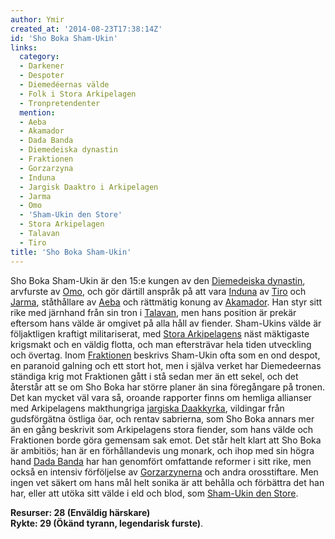 ```yaml
---
author: Ymir
created_at: '2014-08-23T17:38:14Z'
id: 'Sho Boka Sham-Ukin'
links:
  category:
  - Darkener
  - Despoter
  - Diemedéernas välde
  - Folk i Stora Arkipelagen
  - Tronpretendenter
  mention:
  - Aeba
  - Akamador
  - Dada Banda
  - Diemedeiska dynastin
  - Fraktionen
  - Gorzarzyna
  - Induna
  - Jargisk Daaktro i Arkipelagen
  - Jarma
  - Omo
  - 'Sham-Ukin den Store'
  - Stora Arkipelagen
  - Talavan
  - Tiro
title: 'Sho Boka Sham-Ukin'
---
```


Sho Boka Sham-Ukin är den 15:e kungen av den [Diemedeiska dynastin], arvfurste av [Omo], och gör
därtill anspråk på att vara [Induna] av [Tiro] och [Jarma], ståthållare av [Aeba] och rättmätig
konung av [Akamador]. Han styr sitt rike med järnhand från sin tron i [Talavan], men hans position
är prekär eftersom hans välde är omgivet på alla håll av fiender. Sham-Ukins välde är följaktligen
kraftigt militariserat, med [Stora Arkipelagens] näst mäktigaste krigsmakt och en väldig flotta, och
man eftersträvar hela tiden utveckling och övertag. Inom [Fraktionen] beskrivs Sham-Ukin ofta som en
ond despot, en paranoid galning och ett stort hot, men i själva verket har Diemedeernas ständiga
krig mot Fraktionen gått i stå sedan mer än ett sekel, och det återstår att se om Sho Boka har
större planer än sina föregångare på tronen. Det kan mycket väl vara så, oroande rapporter finns om
hemliga allianser med Arkipelagens makthungriga [jargiska Daakkyrka], vildingar från gudsförgätna
östliga öar, och rentav sabrierna, som Sho Boka annars mer än en gång beskrivit som Arkipelagens
stora fiender, som hans välde och Fraktionen borde göra gemensam sak emot. Det står helt klart att
Sho Boka är ambitiös; han är en förhållandevis ung monark, och ihop med sin högra hand [Dada Banda]
har han genomfört omfattande reformer i sitt rike, men också en intensiv förföljelse av
[Gorzarzynerna] och andra orosstiftare. Men ingen vet säkert om hans mål helt sonika är att behålla
och förbättra det han har, eller att utöka sitt välde i eld och blod, som [Sham-Ukin den Store].

**Resurser: 28 (Enväldig härskare)** \
**Rykte: 29 (Ökänd tyrann, legendarisk furste)**.

  [Diemedeiska dynastin]: Diemedeiska_dynastin
  [Omo]: Omo
  [Induna]: Induna
  [Tiro]: Tiro
  [Jarma]: Jarma
  [Aeba]: Aeba
  [Akamador]: Akamador
  [Talavan]: Talavan
  [Stora Arkipelagens]: Stora_Arkipelagen
  [Fraktionen]: Fraktionen
  [jargiska Daakkyrka]: Jargisk_Daaktro_i_Arkipelagen
  [Dada Banda]: Dada_Banda
  [Gorzarzynerna]: Gorzarzyna
  [Sham-Ukin den Store]: Sham-Ukin_den_Store